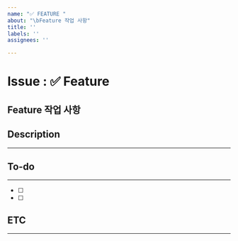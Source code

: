 ```yaml
---
name: "✅ FEATURE "
about: "\bFeature 작업 사항"
title: ''
labels: ''
assignees: ''

---
```


# Issue : ✅ Feature
Feature 작업 사항
----

## Description
---

## To-do
---
- [ ]
- [ ]

## ETC
---
